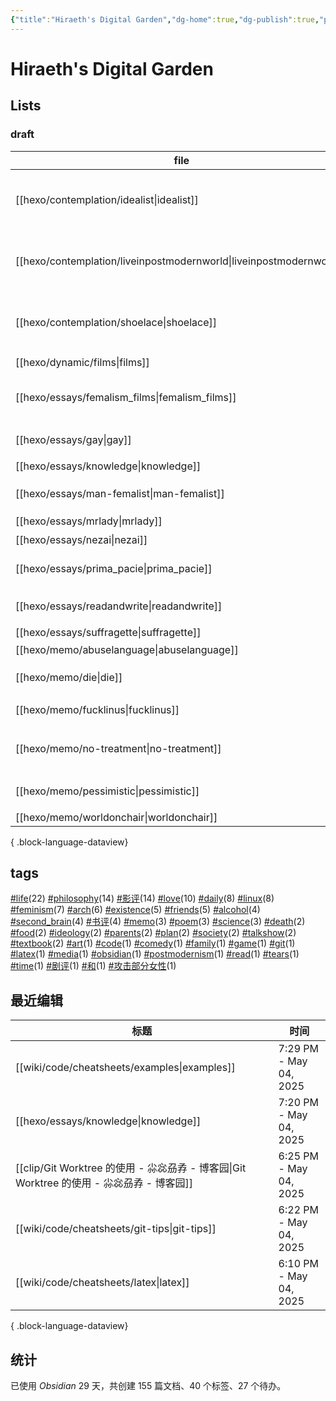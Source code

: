 ```yaml
---
{"title":"Hiraeth's Digital Garden","dg-home":true,"dg-publish":true,"permalink":"/homepage/","tags":["gardenEntry"],"dgPassFrontmatter":true,"noteIcon":""}
---
```



# Hiraeth's Digital Garden

## Lists

### draft

| file                                                                   | title               | tags                                                         |
| ---------------------------------------------------------------------- | ------------------- | ------------------------------------------------------------ |
| [[hexo/contemplation/idealist\|idealist]]                           | 一个理想主义者的辩白          | <ul><li>philosophy</li><li>life</li><li>existence</li></ul>  |
| [[hexo/contemplation/liveinpostmodernworld\|liveinpostmodernworld]] | 后现代生活               | <ul><li>life</li><li>society</li><li>postmodernism</li></ul> |
| [[hexo/contemplation/shoelace\|shoelace]]                           | 饥饿的死刑犯              | <ul><li>philosophy</li><li>life</li><li>death</li></ul>      |
| [[hexo/dynamic/films\|films]]                                       | 影评                  | \-                                                           |
| [[hexo/essays/femalism_films\|femalism_films]]                      | 口嗨女性主义电影            | <ul><li>feminism</li><li>影评</li></ul>                        |
| [[hexo/essays/gay\|gay]]                                            | 从男同看父权制             | <ul></ul>                                                    |
| [[hexo/essays/knowledge\|knowledge]]                                | 知识论                 | \-                                                           |
| [[hexo/essays/man-femalist\|man-femalist]]                          | 身为男性的女权主义者          | <ul><li>feminism</li></ul>                                   |
| [[hexo/essays/mrlady\|mrlady]]                                      | 先生女士                | <ul></ul>                                                    |
| [[hexo/essays/nezai\|nezai]]                                        | 魔童哪吒                | 影评                                                           |
| [[hexo/essays/prima_pacie\|prima_pacie]]                            | 《初步举证》              | <ul><li>影评</li></ul>                                         |
| [[hexo/essays/readandwrite\|readandwrite]]                          | readandwrite        | <ul><li>read</li></ul>                                       |
| [[hexo/essays/suffragette\|suffragette]]                            | suffragette         | <ul></ul>                                                    |
| [[hexo/memo/abuselanguage\|abuselanguage]]                          | 对语言的滥用              | \-                                                           |
| [[hexo/memo/die\|die]]                                              | 无论如何                | <ul><li>life</li></ul>                                       |
| [[hexo/memo/fucklinus\|fucklinus]]                                  | So linux, Fuck you! | <ul></ul>                                                    |
| [[hexo/memo/no-treatment\|no-treatment]]                            | 为什么拒绝治疗             | <ul><li>life</li><li>philosophy</li></ul>                    |
| [[hexo/memo/pessimistic\|pessimistic]]                              | 社会学的悲观倾向            | <ul><li>philosophy</li></ul>                                 |
| [[hexo/memo/worldonchair\|worldonchair]]                            | worldonchair        | <ul></ul>                                                    |

{ .block-language-dataview}

<!--
| file                                                                   | title                | tags                                                             | version |
| ---------------------------------------------------------------------- | -------------------- | ---------------------------------------------------------------- | ------- |
| [[hexo/essays/Barbie\|Barbie]]                                      | 作为商品的《芭比》：一部不能更好的电影  | <ul><li>影评</li><li>feminism</li></ul>                            | stable  |
| [[hexo/essays/science\|science]]                                    | 自然科学何以可能             | <ul><li>philosophy</li><li>science</li></ul>                     | stable  |
| [[hexo/essays/talkshow\|talkshow]]                                  | 对脱口秀的一些看法            | <ul><li>comedy</li><li>life</li></ul>                            | stable  |
| [[hexo/essays/xiaoshideta\|xiaoshideta]]                            | 锐评《消失的她》             | <ul><li>影评</li></ul>                                             | stable  |
| [[hexo/contemplation/Existence\|Existence]]                         | 我存在！                 | <ul><li>existence</li><li>philosophy</li></ul>                   | rc      |
| [[hexo/contemplation/free-and-death\|free-and-death]]               | 若自杀不自由，则生存不勇敢        | <ul><li>philosophy</li><li>death</li></ul>                       | rc      |
| [[hexo/contemplation/loveillusion\|loveillusion]]                   | 千万种爱情，和我的爱情          | <ul><li>love</li><li>friends</li><li>life</li><li>poem</li></ul> | rc      |
| [[hexo/contemplation/question\|question]]                           | 哲学是发问                | <ul><li>philosophy</li><li>existence</li></ul>                   | rc      |
| [[hexo/essays/evacuate\|evacuate]]                                  | 《从21世纪安全撤离》影评        | <ul><li>影评</li></ul>                                             | rc      |
| [[hexo/essays/introspection\|introspection]]                        | 一些反思                 | <ul><li>talkshow</li></ul>                                       | rc      |
| [[hexo/memo/whyblog\|whyblog]]                                      | 为什么写博客？              | <ul><li>memo</li><li>life</li></ul>                              | rc      |
| [[hexo/contemplation/idealist\|idealist]]                           | 一个理想主义者的辩白           | <ul><li>philosophy</li><li>life</li><li>existence</li></ul>      | draft   |
| [[hexo/contemplation/liveinpostmodernworld\|liveinpostmodernworld]] | 后现代生活                | <ul><li>life</li><li>society</li><li>postmodernism</li></ul>     | draft   |
| [[hexo/contemplation/shoelace\|shoelace]]                           | 饥饿的死刑犯               | <ul><li>philosophy</li><li>life</li><li>death</li></ul>          | draft   |
| [[hexo/dynamic/films\|films]]                                       | 影评                   | \-                                                               | draft   |
| [[hexo/essays/femalism_films\|femalism_films]]                      | 口嗨女性主义电影             | <ul><li>feminism</li><li>影评</li></ul>                            | draft   |
| [[hexo/essays/gay\|gay]]                                            | 从男同看父权制              | <ul></ul>                                                        | draft   |
| [[hexo/essays/knowledge\|knowledge]]                                | 知识论                  | \-                                                               | draft   |
| [[hexo/essays/man-femalist\|man-femalist]]                          | 身为男性的女权主义者           | <ul><li>feminism</li></ul>                                       | draft   |
| [[hexo/essays/mrlady\|mrlady]]                                      | 先生女士                 | <ul></ul>                                                        | draft   |
| [[hexo/essays/nezai\|nezai]]                                        | 魔童哪吒                 | 影评                                                               | draft   |
| [[hexo/essays/prima_pacie\|prima_pacie]]                            | 《初步举证》               | <ul><li>影评</li></ul>                                             | draft   |
| [[hexo/essays/readandwrite\|readandwrite]]                          | readandwrite         | <ul><li>read</li></ul>                                           | draft   |
| [[hexo/essays/suffragette\|suffragette]]                            | suffragette          | <ul></ul>                                                        | draft   |
| [[hexo/memo/abuselanguage\|abuselanguage]]                          | 对语言的滥用               | \-                                                               | draft   |
| [[hexo/memo/die\|die]]                                              | 无论如何                 | <ul><li>life</li></ul>                                           | draft   |
| [[hexo/memo/fucklinus\|fucklinus]]                                  | So linux, Fuck you!  | <ul></ul>                                                        | draft   |
| [[hexo/memo/no-treatment\|no-treatment]]                            | 为什么拒绝治疗              | <ul><li>life</li><li>philosophy</li></ul>                        | draft   |
| [[hexo/memo/pessimistic\|pessimistic]]                              | 社会学的悲观倾向             | <ul><li>philosophy</li></ul>                                     | draft   |
| [[hexo/memo/worldonchair\|worldonchair]]                            | worldonchair         | <ul></ul>                                                        | draft   |
| [[hexo/essays/art9game\|art9game]]                                  | 第九艺术                 | <ul><li>art</li></ul>                                            | beta    |
| [[hexo/essays/herstory\|herstory]]                                  | 不要玩他们的游戏             | <ul><li>影评</li><li>feminism</li></ul>                            | beta    |
| [[hexo/essays/jumping\|jumping]]                                    | 阿里巴巴后续               | \-                                                               | beta    |
| [[hexo/memo/intheworld\|intheworld]]                                | 疲惫地入世                | <ul><li>life</li><li>daily</li></ul>                             | beta    |
| [[hexo/memo/repeat\|repeat]]                                        | 重复的效果                | <ul></ul>                                                        | beta    |
| [[hexo/memo/shameknowledge\|shameknowledge]]                        | 某种对知识的羞耻             | memo                                                             | beta    |
| [[hexo/memo/vmc\|vmc]]                                              | 从智能底盘说起              | <ul><li>memo</li></ul>                                           | beta    |
| [[hexo/about\|about]]                                               | about                | \-                                                               | \-      |
| [[hexo/dynamic/books\|books]]                                       | 书单                   | \-                                                               | \-      |
| [[hexo/dynamic/update\|update]]                                     | 近期更新与往期推荐            | <ul></ul>                                                        | \-      |
| [[hexo/essays/JohnnyKeepWalking\|JohnnyKeepWalking]]                | 《年会不能停》的简单影评         | <ul><li>影评</li><li>ideology</li></ul>                            | \-      |
| [[hexo/essays/alibaba\|alibaba]]                                    | 做题家、数学家和无良媒体         | <ul><li>media</li></ul>                                          | \-      |
| [[hexo/essays/copyleft\|copyleft]]                                  | copyleft             | <ul></ul>                                                        | \-      |
| [[hexo/essays/dome\|dome]]                                          | 诺顿穹顶、决定论与自由意志        | <ul><li>science</li><li>philosophy</li><li>life</li></ul>        | \-      |
| [[hexo/essays/fire-of-love\|fire-of-love]]                          | 跃入永恒的爱情              | <ul><li>love</li><li>friends</li><li>影评</li></ul>                | \-      |
| [[hexo/essays/freedom\|freedom]]                                    | freedom              | <ul></ul>                                                        | \-      |
| [[hexo/essays/homeless\|homeless]]                                  | 无家可归之人               | <ul><li>parents</li><li>family</li></ul>                         | \-      |
| [[hexo/essays/introexistentialism\|introexistentialism]]            | 当代危机和存在主义            | <ul><li>philosophy</li><li>life</li><li>existence</li></ul>      | \-      |
| [[hexo/essays/introphilosophy\|introphilosophy]]                    | 前往痛苦之路：个人观点的哲学入门推荐   | <ul><li>philosophy</li></ul>                                     | \-      |
| [[hexo/essays/memoryandidentity\|memoryandidentity]]                | 记忆与个人同一性             | <ul><li>existence</li><li>philosophy</li></ul>                   | \-      |
| [[hexo/essays/onlytheriverflows\|onlytheriverflows]]                | 《河边的错误》影评            | <ul><li>影评</li><li>书评</li></ul>                                  | \-      |
| [[hexo/essays/orb\|orb]]                                            | ？                    | <ul><li>philosophy</li></ul>                                     | \-      |
| [[hexo/essays/pegasus2\|pegasus2]]                                  | 《飞驰人生2》观后感           | <ul><li>影评</li></ul>                                             | \-      |
| [[hexo/essays/replicant\|replicant]]                                | 神、人、人造人和弑父           | \-                                                               | \-      |
| [[hexo/essays/road\|road]]                                          | 在路上：对公路电影的粗浅看法       | <ul><li>影评</li></ul>                                             | \-      |
| [[hexo/essays/science2\|science2]]                                  | 作为一种方法论的科学           | \-                                                               | \-      |
| [[hexo/essays/sciencefiction\|sciencefiction]]                      | 对科幻的一点看法             | <ul><li>science</li></ul>                                        | \-      |
| [[hexo/essays/talkshow-patch\|talkshow-patch]]                      | 再谈脱口秀:一些澄清和狡辩，以及再次锐评 | <ul><li>talkshow</li><li>feminism</li></ul>                      | \-      |
| [[hexo/essays/yolo\|yolo]]                                          | 《热辣滚烫》观后感            | <ul><li>影评</li></ul>                                             | \-      |
| [[hexo/memo/2am\|2am]]                                              | 凌晨两点半                | <ul><li>poem</li></ul>                                           | \-      |
| [[hexo/memo/No\|No]]                                                | No!                  | <ul><li>poem</li></ul>                                           | \-      |
| [[hexo/memo/actingparents\|actingparents]]                          | 对父母形象的表演             | <ul><li>parents</li></ul>                                        | \-      |
| [[hexo/memo/arrowoftime\|arrowoftime]]                              | 时间是一种幻觉              | <ul><li>time</li><li>love</li></ul>                              | \-      |
| [[hexo/memo/heartofpoplar\|heartofpoplar]]                          | heartofpoplar        | \-                                                               | \-      |
| [[hexo/memo/idiot\|idiot]]                                          | 《白痴》！                | <ul><li>书评</li><li>剧评</li></ul>                                  | \-      |
| [[hexo/memo/kafka\|kafka]]                                          | kafka                | <ul><li>书评</li></ul>                                             | \-      |
| [[hexo/memo/marriage\|marriage]]                                    | 婚姻、爱情、自我和孤独          | <ul><li>影评</li><li>life</li><li>love</li></ul>                   | \-      |
| [[hexo/memo/oneisnone\|oneisnone]]                                  | 只有一次等于没有             | <ul><li>life</li><li>arch</li><li>love</li></ul>                 | \-      |
| [[hexo/memo/pieces-of-me\|pieces-of-me]]                            | 我的碎片                 | \-                                                               | \-      |
| [[hexo/memo/whim\|whim]]                                            | 我脑袋里的杂乱想法            | <ul><li>daily</li><li>life</li><li>love</li></ul>                | \-      |
| [[hexo/memo/whotomarry\|whotomarry]]                                | 生活在一起                | <ul><li>love</li><li>life</li></ul>                              | \-      |
| [[hexo/test\|test]]                                                 | 测试                   | \-                                                               | \-      |

{ .block-language-dataview}
-->

<!--
beta:
| file                                            | title    | excerpt                 | tags                                  |
| ----------------------------------------------- | -------- | ----------------------- | ------------------------------------- |
| [[hexo/essays/art9game\|art9game]]           | 第九艺术     | 作为第九艺术的游戏               | <ul><li>art</li></ul>                 |
| [[hexo/essays/herstory\|herstory]]           | 不要玩他们的游戏 | 《好东西》的观后赞美              | <ul><li>影评</li><li>feminism</li></ul> |
| [[hexo/essays/jumping\|jumping]]             | 阿里巴巴后续   | 姜萍事件的后续                 | \-                                    |
| [[hexo/memo/intheworld\|intheworld]]         | 疲惫地入世    | I'm so tired, exhausted | <ul><li>life</li><li>daily</li></ul>  |
| [[hexo/memo/repeat\|repeat]]                 | 重复的效果    | 突然关于重复的效果               | <ul></ul>                             |
| [[hexo/memo/shameknowledge\|shameknowledge]] | 某种对知识的羞耻 | 某种对知识的羞耻                | memo                                  |
| [[hexo/memo/vmc\|vmc]]                       | 从智能底盘说起  | 存在于现实世界的方式              | <ul><li>memo</li></ul>                |

{ .block-language-dataview}
rc:
| file                                                     | title         | excerpt                                                            | tags                                                             |
| -------------------------------------------------------- | ------------- | ------------------------------------------------------------------ | ---------------------------------------------------------------- |
| [[hexo/contemplation/Existence\|Existence]]           | 我存在！          | 焦虑、抑郁和荒诞激情，促使我企图用某种方式消耗掉我自己。我要在我耗尽的过程中写下我自己，非这样不可。                 | <ul><li>existence</li><li>philosophy</li></ul>                   |
| [[hexo/contemplation/free-and-death\|free-and-death]] | 若自杀不自由，则生存不勇敢 | 人没有出生的自由，却有死亡的义务。因此，人没有活着的责任，并应该有死亡的的权利。正因为人随时可以自杀，才使得坚持活着是需要勇气的事。 | <ul><li>philosophy</li><li>death</li></ul>                       |
| [[hexo/contemplation/loveillusion\|loveillusion]]     | 千万种爱情，和我的爱情   | 爱情也许是一种幻光，但人总要追逐的幻光，否则如臧克家的诗：“但谁把幻光看成幻光，谁便沉入无边的苦海”。                | <ul><li>love</li><li>friends</li><li>life</li><li>poem</li></ul> |
| [[hexo/contemplation/question\|question]]             | 哲学是发问         | 与其回答“哲学是什么”，不如考虑“什么是哲学”。在我看来，不断地提问，是哲学的重要部分。                       | <ul><li>philosophy</li><li>existence</li></ul>                   |
| [[hexo/essays/evacuate\|evacuate]]                    | 《从21世纪安全撤离》影评 | 形式大于内容，但是真的很大。                                                     | <ul><li>影评</li></ul>                                             |
| [[hexo/essays/introspection\|introspection]]          | 一些反思          | 在和朋友交流后的反思，和其他思考。                                                  | <ul><li>talkshow</li></ul>                                       |
| [[hexo/memo/whyblog\|whyblog]]                        | 为什么写博客？       | 假如博客是为了记录，那又为什么要记录呢？                                               | <ul><li>memo</li><li>life</li></ul>                              |

{ .block-language-dataview}
draft:
| file                                                                   | title               | excerpt                                          | tags                                                         |
| ---------------------------------------------------------------------- | ------------------- | ------------------------------------------------ | ------------------------------------------------------------ |
| [[hexo/contemplation/idealist\|idealist]]                           | 一个理想主义者的辩白          | 它决不能使我屈服！                                        | <ul><li>philosophy</li><li>life</li><li>existence</li></ul>  |
| [[hexo/contemplation/liveinpostmodernworld\|liveinpostmodernworld]] | 后现代生活               | \-                                               | <ul><li>life</li><li>society</li><li>postmodernism</li></ul> |
| [[hexo/contemplation/shoelace\|shoelace]]                           | 饥饿的死刑犯              | \-                                               | <ul><li>philosophy</li><li>life</li><li>death</li></ul>      |
| [[hexo/dynamic/films\|films]]                                       | 影评                  | 持续更新的短影评或影评链接                                    | \-                                                           |
| [[hexo/essays/femalism_films\|femalism_films]]                      | 口嗨女性主义电影            | 集中评论几部女性主义电影                                     | <ul><li>feminism</li><li>影评</li></ul>                        |
| [[hexo/essays/gay\|gay]]                                            | 从男同看父权制             | \-                                               | <ul></ul>                                                    |
| [[hexo/essays/knowledge\|knowledge]]                                | 知识论                 | \-                                               | \-                                                           |
| [[hexo/essays/man-femalist\|man-femalist]]                          | 身为男性的女权主义者          | 一直想要写一些女性主义话题的东西，但是不知道从何说起。不如从个人身份切入，先漫无边际地随意聊聊。 | <ul><li>feminism</li></ul>                                   |
| [[hexo/essays/mrlady\|mrlady]]                                      | 先生女士                | \-                                               | <ul></ul>                                                    |
| [[hexo/essays/nezai\|nezai]]                                        | 魔童哪吒                | 全靠同行衬托，中规中矩的动画电影                                 | 影评                                                           |
| [[hexo/essays/prima_pacie\|prima_pacie]]                            | 《初步举证》              | 法律、司法、男性和性文化，谁是罪魁祸首                              | <ul><li>影评</li></ul>                                         |
| [[hexo/essays/readandwrite\|readandwrite]]                          | readandwrite        | 为什么读书与写作？                                        | <ul><li>read</li></ul>                                       |
| [[hexo/essays/suffragette\|suffragette]]                            | suffragette         | \-                                               | <ul></ul>                                                    |
| [[hexo/memo/abuselanguage\|abuselanguage]]                          | 对语言的滥用              | 被乔治·卡琳启发，对使用语言的一些想法                              | \-                                                           |
| [[hexo/memo/die\|die]]                                              | 无论如何                | 无论如何我们都会死                                        | <ul><li>life</li></ul>                                       |
| [[hexo/memo/fucklinus\|fucklinus]]                                  | So linux, Fuck you! | \-                                               | <ul></ul>                                                    |
| [[hexo/memo/no-treatment\|no-treatment]]                            | 为什么拒绝治疗             | 有病也不治                                            | <ul><li>life</li><li>philosophy</li></ul>                    |
| [[hexo/memo/pessimistic\|pessimistic]]                              | 社会学的悲观倾向            | 社会学、西马似乎对未来有一种悲观倾向                               | <ul><li>philosophy</li></ul>                                 |
| [[hexo/memo/worldonchair\|worldonchair]]                            | worldonchair        | 不干不净的衣服放在椅子上。这个世界似乎就是这个状态                        | <ul></ul>                                                    |

{ .block-language-dataview}
others:-->

## tags

<p><span><a class="internal-link" data-href="#life" href="#life" target="_blank" rel="noopener nofollow"></a><a href="#life" class="tag" target="_blank" rel="noopener nofollow">#life</a>(22) <a class="internal-link" data-href="#philosophy" href="#philosophy" target="_blank" rel="noopener nofollow"></a><a href="#philosophy" class="tag" target="_blank" rel="noopener nofollow">#philosophy</a>(14) <a class="internal-link" data-href="#影评" href="#影评" target="_blank" rel="noopener nofollow"></a><a href="#影评" class="tag" target="_blank" rel="noopener nofollow">#影评</a>(14) <a class="internal-link" data-href="#love" href="#love" target="_blank" rel="noopener nofollow"></a><a href="#love" class="tag" target="_blank" rel="noopener nofollow">#love</a>(10) <a class="internal-link" data-href="#daily" href="#daily" target="_blank" rel="noopener nofollow"></a><a href="#daily" class="tag" target="_blank" rel="noopener nofollow">#daily</a>(8) <a class="internal-link" data-href="#linux" href="#linux" target="_blank" rel="noopener nofollow"></a><a href="#linux" class="tag" target="_blank" rel="noopener nofollow">#linux</a>(8) <a class="internal-link" data-href="#feminism" href="#feminism" target="_blank" rel="noopener nofollow"></a><a href="#feminism" class="tag" target="_blank" rel="noopener nofollow">#feminism</a>(7) <a class="internal-link" data-href="#arch" href="#arch" target="_blank" rel="noopener nofollow"></a><a href="#arch" class="tag" target="_blank" rel="noopener nofollow">#arch</a>(6) <a class="internal-link" data-href="#existence" href="#existence" target="_blank" rel="noopener nofollow"></a><a href="#existence" class="tag" target="_blank" rel="noopener nofollow">#existence</a>(5) <a class="internal-link" data-href="#friends" href="#friends" target="_blank" rel="noopener nofollow"></a><a href="#friends" class="tag" target="_blank" rel="noopener nofollow">#friends</a>(5) <a class="internal-link" data-href="#alcohol" href="#alcohol" target="_blank" rel="noopener nofollow"></a><a href="#alcohol" class="tag" target="_blank" rel="noopener nofollow">#alcohol</a>(4) <a class="internal-link" data-href="#second_brain" href="#second_brain" target="_blank" rel="noopener nofollow"></a><a href="#second_brain" class="tag" target="_blank" rel="noopener nofollow">#second_brain</a>(4) <a class="internal-link" data-href="#书评" href="#书评" target="_blank" rel="noopener nofollow"></a><a href="#书评" class="tag" target="_blank" rel="noopener nofollow">#书评</a>(4) <a class="internal-link" data-href="#memo" href="#memo" target="_blank" rel="noopener nofollow"></a><a href="#memo" class="tag" target="_blank" rel="noopener nofollow">#memo</a>(3) <a class="internal-link" data-href="#poem" href="#poem" target="_blank" rel="noopener nofollow"></a><a href="#poem" class="tag" target="_blank" rel="noopener nofollow">#poem</a>(3) <a class="internal-link" data-href="#science" href="#science" target="_blank" rel="noopener nofollow"></a><a href="#science" class="tag" target="_blank" rel="noopener nofollow">#science</a>(3) <a class="internal-link" data-href="#death" href="#death" target="_blank" rel="noopener nofollow"></a><a href="#death" class="tag" target="_blank" rel="noopener nofollow">#death</a>(2) <a class="internal-link" data-href="#food" href="#food" target="_blank" rel="noopener nofollow"></a><a href="#food" class="tag" target="_blank" rel="noopener nofollow">#food</a>(2) <a class="internal-link" data-href="#ideology" href="#ideology" target="_blank" rel="noopener nofollow"></a><a href="#ideology" class="tag" target="_blank" rel="noopener nofollow">#ideology</a>(2) <a class="internal-link" data-href="#parents" href="#parents" target="_blank" rel="noopener nofollow"></a><a href="#parents" class="tag" target="_blank" rel="noopener nofollow">#parents</a>(2) <a class="internal-link" data-href="#plan" href="#plan" target="_blank" rel="noopener nofollow"></a><a href="#plan" class="tag" target="_blank" rel="noopener nofollow">#plan</a>(2) <a class="internal-link" data-href="#society" href="#society" target="_blank" rel="noopener nofollow"></a><a href="#society" class="tag" target="_blank" rel="noopener nofollow">#society</a>(2) <a class="internal-link" data-href="#talkshow" href="#talkshow" target="_blank" rel="noopener nofollow"></a><a href="#talkshow" class="tag" target="_blank" rel="noopener nofollow">#talkshow</a>(2) <a class="internal-link" data-href="#textbook" href="#textbook" target="_blank" rel="noopener nofollow"></a><a href="#textbook" class="tag" target="_blank" rel="noopener nofollow">#textbook</a>(2) <a class="internal-link" data-href="#art" href="#art" target="_blank" rel="noopener nofollow"></a><a href="#art" class="tag" target="_blank" rel="noopener nofollow">#art</a>(1) <a class="internal-link" data-href="#code" href="#code" target="_blank" rel="noopener nofollow"></a><a href="#code" class="tag" target="_blank" rel="noopener nofollow">#code</a>(1) <a class="internal-link" data-href="#comedy" href="#comedy" target="_blank" rel="noopener nofollow"></a><a href="#comedy" class="tag" target="_blank" rel="noopener nofollow">#comedy</a>(1) <a class="internal-link" data-href="#family" href="#family" target="_blank" rel="noopener nofollow"></a><a href="#family" class="tag" target="_blank" rel="noopener nofollow">#family</a>(1) <a class="internal-link" data-href="#game" href="#game" target="_blank" rel="noopener nofollow"></a><a href="#game" class="tag" target="_blank" rel="noopener nofollow">#game</a>(1) <a class="internal-link" data-href="#git" href="#git" target="_blank" rel="noopener nofollow"></a><a href="#git" class="tag" target="_blank" rel="noopener nofollow">#git</a>(1) <a class="internal-link" data-href="#latex" href="#latex" target="_blank" rel="noopener nofollow"></a><a href="#latex" class="tag" target="_blank" rel="noopener nofollow">#latex</a>(1) <a class="internal-link" data-href="#media" href="#media" target="_blank" rel="noopener nofollow"></a><a href="#media" class="tag" target="_blank" rel="noopener nofollow">#media</a>(1) <a class="internal-link" data-href="#obsidian" href="#obsidian" target="_blank" rel="noopener nofollow"></a><a href="#obsidian" class="tag" target="_blank" rel="noopener nofollow">#obsidian</a>(1) <a class="internal-link" data-href="#postmodernism" href="#postmodernism" target="_blank" rel="noopener nofollow"></a><a href="#postmodernism" class="tag" target="_blank" rel="noopener nofollow">#postmodernism</a>(1) <a class="internal-link" data-href="#read" href="#read" target="_blank" rel="noopener nofollow"></a><a href="#read" class="tag" target="_blank" rel="noopener nofollow">#read</a>(1) <a class="internal-link" data-href="#tears" href="#tears" target="_blank" rel="noopener nofollow"></a><a href="#tears" class="tag" target="_blank" rel="noopener nofollow">#tears</a>(1) <a class="internal-link" data-href="#time" href="#time" target="_blank" rel="noopener nofollow"></a><a href="#time" class="tag" target="_blank" rel="noopener nofollow">#time</a>(1) <a class="internal-link" data-href="#剧评" href="#剧评" target="_blank" rel="noopener nofollow"></a><a href="#剧评" class="tag" target="_blank" rel="noopener nofollow">#剧评</a>(1) <a class="internal-link" data-href="#和" href="#和" target="_blank" rel="noopener nofollow"></a><a href="#和" class="tag" target="_blank" rel="noopener nofollow">#和</a>(1) <a class="internal-link" data-href="#攻击部分女性" href="#攻击部分女性" target="_blank" rel="noopener nofollow"></a><a href="#攻击部分女性" class="tag" target="_blank" rel="noopener nofollow">#攻击部分女性</a>(1)</span></p>

## 最近编辑

| 标题                                                                       | 时间                     |
| ------------------------------------------------------------------------ | ---------------------- |
| [[wiki/code/cheatsheets/examples\|examples]]                          | 7:29 PM - May 04, 2025 |
| [[hexo/essays/knowledge\|knowledge]]                                  | 7:20 PM - May 04, 2025 |
| [[clip/Git Worktree 的使用 - 尛惢刕孨 - 博客园\|Git Worktree 的使用 - 尛惢刕孨 - 博客园]] | 6:25 PM - May 04, 2025 |
| [[wiki/code/cheatsheets/git-tips\|git-tips]]                          | 6:22 PM - May 04, 2025 |
| [[wiki/code/cheatsheets/latex\|latex]]                                | 6:10 PM - May 04, 2025 |

{ .block-language-dataview}

<!--
| 标题                                                                       | 时间                     |
| ------------------------------------------------------------------------ | ---------------------- |
| [[wiki/code/cheatsheets/examples\|examples]]                          | 7:29 PM - May 04, 2025 |
| [[hexo/essays/knowledge\|knowledge]]                                  | 7:20 PM - May 04, 2025 |
| [[clip/Git Worktree 的使用 - 尛惢刕孨 - 博客园\|Git Worktree 的使用 - 尛惢刕孨 - 博客园]] | 6:25 PM - May 04, 2025 |
| [[wiki/code/cheatsheets/git-tips\|git-tips]]                          | 6:22 PM - May 04, 2025 |
| [[wiki/code/cheatsheets/latex\|latex]]                                | 6:10 PM - May 04, 2025 |

{ .block-language-dataview} -->

## 统计

<p><span>已使用 <em>Obsidian</em> 29 天，共创建 155 篇文档、40 个标签、27 个待办。 <br><br></span></p>

<!--
| tags                                                             | link                                                                                                                                                                                                                                                                                                                                                                                                                                                                                                                             |
| ---------------------------------------------------------------- | -------------------------------------------------------------------------------------------------------------------------------------------------------------------------------------------------------------------------------------------------------------------------------------------------------------------------------------------------------------------------------------------------------------------------------------------------------------------------------------------------------------------------------- |
| \-                                                               | <ul><li>[[hexo/about.md\\|about]]</li><li>[[hexo/dynamic/books.md\\|books]]</li><li>[[hexo/dynamic/films.md\\|films]]</li><li>[[hexo/essays/jumping.md\\|jumping]]</li><li>[[hexo/essays/knowledge.md\\|knowledge]]</li><li>[[hexo/essays/replicant.md\\|replicant]]</li><li>[[hexo/essays/science2.md\\|science2]]</li><li>[[hexo/memo/abuselanguage.md\\|abuselanguage]]</li><li>[[hexo/memo/heartofpoplar.md\\|heartofpoplar]]</li><li>[[hexo/memo/pieces-of-me.md\\|pieces-of-me]]</li><li>[[hexo/test.md\\|test]]</li></ul> |
| <ul></ul>                                                        | <ul><li>[[hexo/dynamic/update.md\\|update]]</li><li>[[hexo/essays/copyleft.md\\|copyleft]]</li><li>[[hexo/essays/freedom.md\\|freedom]]</li><li>[[hexo/essays/gay.md\\|gay]]</li><li>[[hexo/essays/mrlady.md\\|mrlady]]</li><li>[[hexo/essays/suffragette.md\\|suffragette]]</li><li>[[hexo/memo/fucklinus.md\\|fucklinus]]</li><li>[[hexo/memo/repeat.md\\|repeat]]</li><li>[[hexo/memo/worldonchair.md\\|worldonchair]]</li></ul>                                                                                              |
| <ul><li>art</li></ul>                                            | <ul><li>[[hexo/essays/art9game.md\\|art9game]]</li></ul>                                                                                                                                                                                                                                                                                                                                                                                                                                                                         |
| <ul><li>comedy</li><li>life</li></ul>                            | <ul><li>[[hexo/essays/talkshow.md\\|talkshow]]</li></ul>                                                                                                                                                                                                                                                                                                                                                                                                                                                                         |
| <ul><li>daily</li><li>life</li><li>love</li></ul>                | <ul><li>[[hexo/memo/whim.md\\|whim]]</li></ul>                                                                                                                                                                                                                                                                                                                                                                                                                                                                                   |
| <ul><li>existence</li><li>philosophy</li></ul>                   | <ul><li>[[hexo/contemplation/Existence.md\\|Existence]]</li><li>[[hexo/essays/memoryandidentity.md\\|memoryandidentity]]</li></ul>                                                                                                                                                                                                                                                                                                                                                                                               |
| <ul><li>feminism</li></ul>                                       | <ul><li>[[hexo/essays/man-femalist.md\\|man-femalist]]</li></ul>                                                                                                                                                                                                                                                                                                                                                                                                                                                                 |
| <ul><li>feminism</li><li>影评</li></ul>                            | <ul><li>[[hexo/essays/femalism_films.md\\|femalism_films]]</li></ul>                                                                                                                                                                                                                                                                                                                                                                                                                                                             |
| <ul><li>life</li></ul>                                           | <ul><li>[[hexo/memo/die.md\\|die]]</li></ul>                                                                                                                                                                                                                                                                                                                                                                                                                                                                                     |
| <ul><li>life</li><li>arch</li><li>love</li></ul>                 | <ul><li>[[hexo/memo/oneisnone.md\\|oneisnone]]</li></ul>                                                                                                                                                                                                                                                                                                                                                                                                                                                                         |
| <ul><li>life</li><li>daily</li></ul>                             | <ul><li>[[hexo/memo/intheworld.md\\|intheworld]]</li></ul>                                                                                                                                                                                                                                                                                                                                                                                                                                                                       |
| <ul><li>life</li><li>philosophy</li></ul>                        | <ul><li>[[hexo/memo/no-treatment.md\\|no-treatment]]</li></ul>                                                                                                                                                                                                                                                                                                                                                                                                                                                                   |
| <ul><li>life</li><li>society</li><li>postmodernism</li></ul>     | <ul><li>[[hexo/contemplation/liveinpostmodernworld.md\\|liveinpostmodernworld]]</li></ul>                                                                                                                                                                                                                                                                                                                                                                                                                                        |
| <ul><li>love</li><li>friends</li><li>life</li><li>poem</li></ul> | <ul><li>[[hexo/contemplation/loveillusion.md\\|loveillusion]]</li></ul>                                                                                                                                                                                                                                                                                                                                                                                                                                                          |
| <ul><li>love</li><li>friends</li><li>影评</li></ul>                | <ul><li>[[hexo/essays/fire-of-love.md\\|fire-of-love]]</li></ul>                                                                                                                                                                                                                                                                                                                                                                                                                                                                 |
| <ul><li>love</li><li>life</li></ul>                              | <ul><li>[[hexo/memo/whotomarry.md\\|whotomarry]]</li></ul>                                                                                                                                                                                                                                                                                                                                                                                                                                                                       |
| <ul><li>media</li></ul>                                          | <ul><li>[[hexo/essays/alibaba.md\\|alibaba]]</li></ul>                                                                                                                                                                                                                                                                                                                                                                                                                                                                           |
| <ul><li>memo</li></ul>                                           | <ul><li>[[hexo/memo/vmc.md\\|vmc]]</li></ul>                                                                                                                                                                                                                                                                                                                                                                                                                                                                                     |
| <ul><li>memo</li><li>life</li></ul>                              | <ul><li>[[hexo/memo/whyblog.md\\|whyblog]]</li></ul>                                                                                                                                                                                                                                                                                                                                                                                                                                                                             |
| <ul><li>parents</li></ul>                                        | <ul><li>[[hexo/memo/actingparents.md\\|actingparents]]</li></ul>                                                                                                                                                                                                                                                                                                                                                                                                                                                                 |
| <ul><li>parents</li><li>family</li></ul>                         | <ul><li>[[hexo/essays/homeless.md\\|homeless]]</li></ul>                                                                                                                                                                                                                                                                                                                                                                                                                                                                         |
| <ul><li>philosophy</li></ul>                                     | <ul><li>[[hexo/essays/introphilosophy.md\\|introphilosophy]]</li><li>[[hexo/essays/orb.md\\|orb]]</li><li>[[hexo/memo/pessimistic.md\\|pessimistic]]</li></ul>                                                                                                                                                                                                                                                                                                                                                                   |
| <ul><li>philosophy</li><li>death</li></ul>                       | <ul><li>[[hexo/contemplation/free-and-death.md\\|free-and-death]]</li></ul>                                                                                                                                                                                                                                                                                                                                                                                                                                                      |
| <ul><li>philosophy</li><li>existence</li></ul>                   | <ul><li>[[hexo/contemplation/question.md\\|question]]</li></ul>                                                                                                                                                                                                                                                                                                                                                                                                                                                                  |
| <ul><li>philosophy</li><li>life</li><li>death</li></ul>          | <ul><li>[[hexo/contemplation/shoelace.md\\|shoelace]]</li></ul>                                                                                                                                                                                                                                                                                                                                                                                                                                                                  |
| <ul><li>philosophy</li><li>life</li><li>existence</li></ul>      | <ul><li>[[hexo/contemplation/idealist.md\\|idealist]]</li><li>[[hexo/essays/introexistentialism.md\\|introexistentialism]]</li></ul>                                                                                                                                                                                                                                                                                                                                                                                             |
| <ul><li>philosophy</li><li>science</li></ul>                     | <ul><li>[[hexo/essays/science.md\\|science]]</li></ul>                                                                                                                                                                                                                                                                                                                                                                                                                                                                           |
| <ul><li>poem</li></ul>                                           | <ul><li>[[hexo/memo/2am.md\\|2am]]</li><li>[[hexo/memo/No.md\\|No]]</li></ul>                                                                                                                                                                                                                                                                                                                                                                                                                                                    |
| <ul><li>read</li></ul>                                           | <ul><li>[[hexo/essays/readandwrite.md\\|readandwrite]]</li></ul>                                                                                                                                                                                                                                                                                                                                                                                                                                                                 |
| <ul><li>science</li></ul>                                        | <ul><li>[[hexo/essays/sciencefiction.md\\|sciencefiction]]</li></ul>                                                                                                                                                                                                                                                                                                                                                                                                                                                             |
| <ul><li>science</li><li>philosophy</li><li>life</li></ul>        | <ul><li>[[hexo/essays/dome.md\\|dome]]</li></ul>                                                                                                                                                                                                                                                                                                                                                                                                                                                                                 |
| <ul><li>talkshow</li></ul>                                       | <ul><li>[[hexo/essays/introspection.md\\|introspection]]</li></ul>                                                                                                                                                                                                                                                                                                                                                                                                                                                               |
| <ul><li>talkshow</li><li>feminism</li></ul>                      | <ul><li>[[hexo/essays/talkshow-patch.md\\|talkshow-patch]]</li></ul>                                                                                                                                                                                                                                                                                                                                                                                                                                                             |
| <ul><li>time</li><li>love</li></ul>                              | <ul><li>[[hexo/memo/arrowoftime.md\\|arrowoftime]]</li></ul>                                                                                                                                                                                                                                                                                                                                                                                                                                                                     |
| <ul><li>书评</li></ul>                                             | <ul><li>[[hexo/memo/kafka.md\\|kafka]]</li></ul>                                                                                                                                                                                                                                                                                                                                                                                                                                                                                 |
| <ul><li>书评</li><li>剧评</li></ul>                                  | <ul><li>[[hexo/memo/idiot.md\\|idiot]]</li></ul>                                                                                                                                                                                                                                                                                                                                                                                                                                                                                 |
| <ul><li>影评</li></ul>                                             | <ul><li>[[hexo/essays/evacuate.md\\|evacuate]]</li><li>[[hexo/essays/pegasus2.md\\|pegasus2]]</li><li>[[hexo/essays/prima_pacie.md\\|prima_pacie]]</li><li>[[hexo/essays/road.md\\|road]]</li><li>[[hexo/essays/xiaoshideta.md\\|xiaoshideta]]</li><li>[[hexo/essays/yolo.md\\|yolo]]</li></ul>                                                                                                                                                                                                                                  |
| <ul><li>影评</li><li>feminism</li></ul>                            | <ul><li>[[hexo/essays/Barbie.md\\|Barbie]]</li><li>[[hexo/essays/herstory.md\\|herstory]]</li></ul>                                                                                                                                                                                                                                                                                                                                                                                                                              |
| <ul><li>影评</li><li>ideology</li></ul>                            | <ul><li>[[hexo/essays/JohnnyKeepWalking.md\\|JohnnyKeepWalking]]</li></ul>                                                                                                                                                                                                                                                                                                                                                                                                                                                       |
| <ul><li>影评</li><li>life</li><li>love</li></ul>                   | <ul><li>[[hexo/memo/marriage.md\\|marriage]]</li></ul>                                                                                                                                                                                                                                                                                                                                                                                                                                                                           |
| <ul><li>影评</li><li>书评</li></ul>                                  | <ul><li>[[hexo/essays/onlytheriverflows.md\\|onlytheriverflows]]</li></ul>                                                                                                                                                                                                                                                                                                                                                                                                                                                       |
| memo                                                             | <ul><li>[[hexo/memo/shameknowledge.md\\|shameknowledge]]</li></ul>                                                                                                                                                                                                                                                                                                                                                                                                                                                               |
| 影评                                                               | <ul><li>[[hexo/essays/nezai.md\\|nezai]]</li></ul>                                                                                                                                                                                                                                                                                                                                                                                                                                                                               |

{ .block-language-dataview}

## 最近创建
| 标题                                                                       | 时间                     |
| ------------------------------------------------------------------------ | ---------------------- |
| [[clip/Git Worktree 的使用 - 尛惢刕孨 - 博客园\|Git Worktree 的使用 - 尛惢刕孨 - 博客园]] | 6:24 PM - May 04, 2025 |
| [[wiki/code/cheatsheets/latex\|latex]]                                | 5:46 PM - May 04, 2025 |
| [[hugo/diary/week\|week]]                                             | 4:50 PM - May 04, 2025 |
| [[hugo/diary/timetable\|timetable]]                                   | 4:50 PM - May 04, 2025 |
| [[hugo/diary/ti12\|ti12]]                                             | 4:50 PM - May 04, 2025 |

{ .block-language-dataview}
-->
<!--
## Status
| version | link                                                                                                                                                                                                                                                                                                                                                                                                                                                                                                                                                                                                                                                                                                                                                                                                                                                                                                                                                                                                                                                                                                                                                                                                                                                                                                                                                                                                                                                                                                                                                                                                                                                                                                                                           |
| ------- | ---------------------------------------------------------------------------------------------------------------------------------------------------------------------------------------------------------------------------------------------------------------------------------------------------------------------------------------------------------------------------------------------------------------------------------------------------------------------------------------------------------------------------------------------------------------------------------------------------------------------------------------------------------------------------------------------------------------------------------------------------------------------------------------------------------------------------------------------------------------------------------------------------------------------------------------------------------------------------------------------------------------------------------------------------------------------------------------------------------------------------------------------------------------------------------------------------------------------------------------------------------------------------------------------------------------------------------------------------------------------------------------------------------------------------------------------------------------------------------------------------------------------------------------------------------------------------------------------------------------------------------------------------------------------------------------------------------------------------------------------- |
| \-      | <ul><li>[[hexo/about.md\\|about]]</li><li>[[hexo/dynamic/books.md\\|books]]</li><li>[[hexo/dynamic/update.md\\|update]]</li><li>[[hexo/essays/JohnnyKeepWalking.md\\|JohnnyKeepWalking]]</li><li>[[hexo/essays/alibaba.md\\|alibaba]]</li><li>[[hexo/essays/copyleft.md\\|copyleft]]</li><li>[[hexo/essays/dome.md\\|dome]]</li><li>[[hexo/essays/fire-of-love.md\\|fire-of-love]]</li><li>[[hexo/essays/freedom.md\\|freedom]]</li><li>[[hexo/essays/homeless.md\\|homeless]]</li><li>[[hexo/essays/introexistentialism.md\\|introexistentialism]]</li><li>[[hexo/essays/introphilosophy.md\\|introphilosophy]]</li><li>[[hexo/essays/memoryandidentity.md\\|memoryandidentity]]</li><li>[[hexo/essays/onlytheriverflows.md\\|onlytheriverflows]]</li><li>[[hexo/essays/orb.md\\|orb]]</li><li>[[hexo/essays/pegasus2.md\\|pegasus2]]</li><li>[[hexo/essays/replicant.md\\|replicant]]</li><li>[[hexo/essays/road.md\\|road]]</li><li>[[hexo/essays/science2.md\\|science2]]</li><li>[[hexo/essays/sciencefiction.md\\|sciencefiction]]</li><li>[[hexo/essays/talkshow-patch.md\\|talkshow-patch]]</li><li>[[hexo/essays/yolo.md\\|yolo]]</li><li>[[hexo/memo/2am.md\\|2am]]</li><li>[[hexo/memo/No.md\\|No]]</li><li>[[hexo/memo/actingparents.md\\|actingparents]]</li><li>[[hexo/memo/arrowoftime.md\\|arrowoftime]]</li><li>[[hexo/memo/heartofpoplar.md\\|heartofpoplar]]</li><li>[[hexo/memo/idiot.md\\|idiot]]</li><li>[[hexo/memo/kafka.md\\|kafka]]</li><li>[[hexo/memo/marriage.md\\|marriage]]</li><li>[[hexo/memo/oneisnone.md\\|oneisnone]]</li><li>[[hexo/memo/pieces-of-me.md\\|pieces-of-me]]</li><li>[[hexo/memo/whim.md\\|whim]]</li><li>[[hexo/memo/whotomarry.md\\|whotomarry]]</li><li>[[hexo/test.md\\|test]]</li></ul> |
| beta    | <ul><li>[[hexo/essays/art9game.md\\|art9game]]</li><li>[[hexo/essays/herstory.md\\|herstory]]</li><li>[[hexo/essays/jumping.md\\|jumping]]</li><li>[[hexo/memo/intheworld.md\\|intheworld]]</li><li>[[hexo/memo/repeat.md\\|repeat]]</li><li>[[hexo/memo/shameknowledge.md\\|shameknowledge]]</li><li>[[hexo/memo/vmc.md\\|vmc]]</li></ul>                                                                                                                                                                                                                                                                                                                                                                                                                                                                                                                                                                                                                                                                                                                                                                                                                                                                                                                                                                                                                                                                                                                                                                                                                                                                                                                                                                                                     |
| draft   | <ul><li>[[hexo/contemplation/idealist.md\\|idealist]]</li><li>[[hexo/contemplation/liveinpostmodernworld.md\\|liveinpostmodernworld]]</li><li>[[hexo/contemplation/shoelace.md\\|shoelace]]</li><li>[[hexo/dynamic/films.md\\|films]]</li><li>[[hexo/essays/femalism_films.md\\|femalism_films]]</li><li>[[hexo/essays/gay.md\\|gay]]</li><li>[[hexo/essays/knowledge.md\\|knowledge]]</li><li>[[hexo/essays/man-femalist.md\\|man-femalist]]</li><li>[[hexo/essays/mrlady.md\\|mrlady]]</li><li>[[hexo/essays/nezai.md\\|nezai]]</li><li>[[hexo/essays/prima_pacie.md\\|prima_pacie]]</li><li>[[hexo/essays/readandwrite.md\\|readandwrite]]</li><li>[[hexo/essays/suffragette.md\\|suffragette]]</li><li>[[hexo/memo/abuselanguage.md\\|abuselanguage]]</li><li>[[hexo/memo/die.md\\|die]]</li><li>[[hexo/memo/fucklinus.md\\|fucklinus]]</li><li>[[hexo/memo/no-treatment.md\\|no-treatment]]</li><li>[[hexo/memo/pessimistic.md\\|pessimistic]]</li><li>[[hexo/memo/worldonchair.md\\|worldonchair]]</li></ul>                                                                                                                                                                                                                                                                                                                                                                                                                                                                                                                                                                                                                                                                                                                             |
| rc      | <ul><li>[[hexo/contemplation/Existence.md\\|Existence]]</li><li>[[hexo/contemplation/free-and-death.md\\|free-and-death]]</li><li>[[hexo/contemplation/loveillusion.md\\|loveillusion]]</li><li>[[hexo/contemplation/question.md\\|question]]</li><li>[[hexo/essays/evacuate.md\\|evacuate]]</li><li>[[hexo/essays/introspection.md\\|introspection]]</li><li>[[hexo/memo/whyblog.md\\|whyblog]]</li></ul>                                                                                                                                                                                                                                                                                                                                                                                                                                                                                                                                                                                                                                                                                                                                                                                                                                                                                                                                                                                                                                                                                                                                                                                                                                                                                                                                     |
| stable  | <ul><li>[[hexo/essays/Barbie.md\\|Barbie]]</li><li>[[hexo/essays/science.md\\|science]]</li><li>[[hexo/essays/talkshow.md\\|talkshow]]</li><li>[[hexo/essays/xiaoshideta.md\\|xiaoshideta]]</li></ul>                                                                                                                                                                                                                                                                                                                                                                                                                                                                                                                                                                                                                                                                                                                                                                                                                                                                                                                                                                                                                                                                                                                                                                                                                                                                                                                                                                                                                                                                                                                                          |

{ .block-language-dataview}
-->
